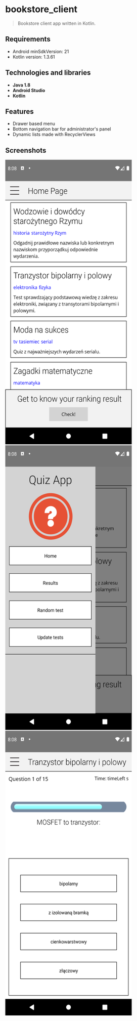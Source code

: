 # bookstore_client

> Bookstore client app written in Kotlin.

## Requirements
* Android minSdkVersion: 21
* Kotlin version: 1.3.61

## Technologies and libraries
* **Java 1.8**
* **Android Studio**
* **Kotlin**

## Features
* Drawer based menu
* Bottom navigation bar for administrator's panel
* Dynamic lists made with RecyclerViews


## Screenshots


<img src="https://github.com/im-kb/rn_quiz_app/blob/master/quiz_main.png?raw=true" width="400" height="900">



<img src="https://github.com/im-kb/rn_quiz_app/blob/master/quiz_drawer.png?raw=true" width="400" height="900">



<img src="https://github.com/im-kb/rn_quiz_app/blob/master/quiz_question.png?raw=true" width="400" height="900">

 



